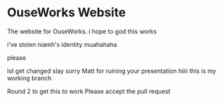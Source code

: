 # OuseWorks Website

The website for OuseWorks.
i hope to god this works

i've stolen niamh's identity muahahaha

please

lol get changed
slay
sorry Matt for ruining your presentation
hiiii
this is my working branch

Round 2 to get this to work 
Please accept the pull request